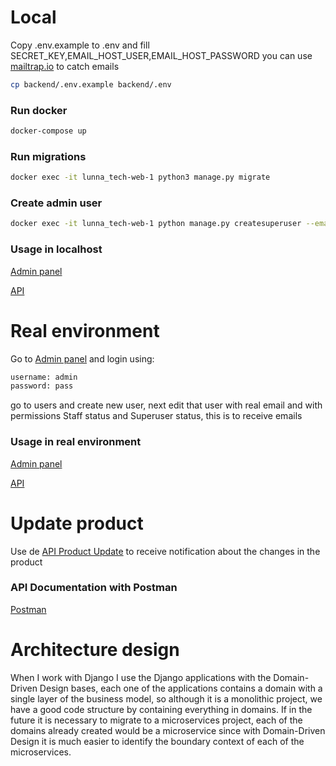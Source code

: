 # Local

Copy .env.example to .env and fill SECRET_KEY,EMAIL_HOST_USER,EMAIL_HOST_PASSWORD
you can use [mailtrap.io](https://mailtrap.io/blog/django-send-email/) to catch emails

```bash
cp backend/.env.example backend/.env
```

### Run docker

```bash
docker-compose up
```

### Run migrations

```bash
docker exec -it lunna_tech-web-1 python3 manage.py migrate
```

### Create admin user

```bash
docker exec -it lunna_tech-web-1 python manage.py createsuperuser --email admin@example.com --username admin
```

### Usage in localhost

[Admin panel](http://127.0.0.1:8000/admin/login)

[API](http://127.0.0.1:8000/api)

# Real environment

Go to [Admin panel](https://lunnatech.herokuapp.com/admin/login) and login using:

```bash
username: admin
password: pass
```

go to users and create new user, next edit that user with real email and with
permissions Staff status and Superuser status, this is to receive emails

### Usage in real environment

[Admin panel](https://lunnatech.herokuapp.com/admin/login)

[API](https://lunnatech.herokuapp.com/api)

# Update product

Use
de [API Product Update](https://documenter.getpostman.com/view/10080431/2s93CLsDKE#f6859aea-1490-43ed-aa05-02d06da04425)
to receive notification about the changes in the product

### API Documentation with Postman

[Postman](https://documenter.getpostman.com/view/10080431/2s93CLsDKE)

# Architecture design

When I work with Django I use the Django applications with the Domain-Driven Design bases,
each one of the applications contains a domain with a single layer of the business model, so although it is a monolithic
project, we have a good code structure by containing everything in domains. If in the future it is necessary to migrate
to a microservices project, each of the domains already created would be a microservice since with Domain-Driven Design
it is much easier to identify the boundary context of each of the microservices.
